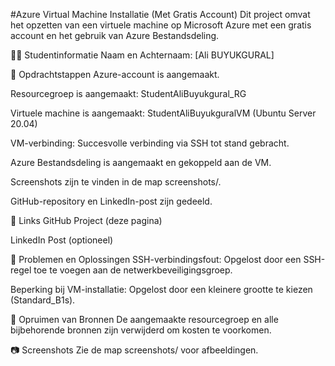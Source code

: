 #Azure Virtual Machine Installatie (Met Gratis Account)
Dit project omvat het opzetten van een virtuele machine op Microsoft Azure met een gratis account en het gebruik van Azure Bestandsdeling.

👨‍🎓 Studentinformatie
Naam en Achternaam: [Ali BUYUKGURAL]

📌 Opdrachtstappen
Azure-account is aangemaakt.

Resourcegroep is aangemaakt: StudentAliBuyukgural_RG

Virtuele machine is aangemaakt: StudentAliBuyukguralVM (Ubuntu Server 20.04)

VM-verbinding: Succesvolle verbinding via SSH tot stand gebracht.

Azure Bestandsdeling is aangemaakt en gekoppeld aan de VM.

Screenshots zijn te vinden in de map screenshots/.

GitHub-repository en LinkedIn-post zijn gedeeld.

🔗 Links
GitHub Project (deze pagina)

LinkedIn Post (optioneel)

🧠 Problemen en Oplossingen
SSH-verbindingsfout: Opgelost door een SSH-regel toe te voegen aan de netwerkbeveiligingsgroep.

Beperking bij VM-installatie: Opgelost door een kleinere grootte te kiezen (Standard_B1s).

🧹 Opruimen van Bronnen
De aangemaakte resourcegroep en alle bijbehorende bronnen zijn verwijderd om kosten te voorkomen.

📷 Screenshots
Zie de map screenshots/ voor afbeeldingen.
